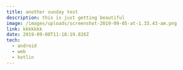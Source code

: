 ```yaml
---
title: another sunday test
description: this is just getting beautiful
image: /images/uploads/screenshot-2019-09-05-at-1.33.43-am.png
link: kkkkkkk
date: 2019-09-08T11:18:19.826Z
tech:
  - android
  - web
  - kotlin
---
```


